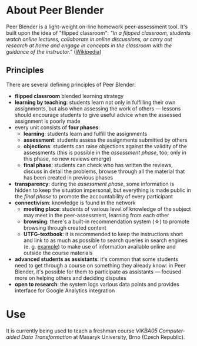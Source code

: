 # About Peer Blender

Peer Blender is a light-weight on-line homework peer-assessment tool. It's built upon the idea of "flipped classroom": *"In a flipped classroom, students watch online lectures, collaborate in online discussions, or carry out research at home and engage in concepts in the classroom with the guidance of the instructor."* ([Wikipedia](https://en.wikipedia.org/wiki/Flipped_classroom))

## Principles

There are several defining principles of Peer Blender:

- **flipped classroom** blended learning strategy
- **learning by teaching**: students learn not only in fulfilling their own assignments, but also when assessing the work of others — lessons should encourage students to give useful advice when the assessed assignment is poorly made
- every unit consists of **four phases**: <a id="phases"></a>
	- **learning**: students learn and fulfill the assignments
    - **assessment**: students assess the assignments submitted by others
    - **objections**: students can raise objections against the validity of the assessments (this is possible in the *assessment phase*, too; only in this phase, no new reviews emerge)
    - **final phase**: students can check who has written the reviews, discuss in detail the problems, browse through all the material that has been created in previous phases
- **transparency**: during the *assessment phase*, some information is hidden to keep the situation impersonal, but everything is made public in the *final phase* to promote the accountability of every participant
- **connectivism**: knowledge is found in the network
    - **meeting place**: students of various level of knowledge of the subject may meet in the peer-assessment, learning from each other
    - **browsing**: there's a built-in recommendation system (☆) to promote browsing through created content
    - **UTFG-textbook**: it is recommended to keep the instructions short and link to as much as possible to search queries in search engines (e. g. [example](http://google.com/search?q=example)) to make use of information available online and outside the course materials
- **advanced students as assistants**: it's common that some students need to get through a course on something they already know: in Peer Blender, it's possible for them to participate as assistants — focused more on helping others and deciding disputes
- **open to research**: the system logs various data points and provides interface for Google Analytics integration

# Use

It is currently being used to teach a freshman course *VIKBA05 Computer-aided Data Transformation* at Masaryk University, Brno (Czech Republic).
